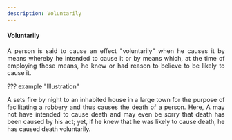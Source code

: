 ```yaml
---
description: Voluntarily
---
```


#### Voluntarily
<div style="text-align: justify">

A person is said to cause an effect "voluntarily" when he causes it by means whereby he intended to cause it or by means which, at the time of employing those means, he knew or had reason to believe to be likely to cause it.

</div>

??? example "Illustration"
    <div style="text-align: justify"> A sets fire by night to an inhabited house in a large town for the purpose of facilitating a robbery and thus causes the death of a person. Here, A may not have intended to cause death and may even be sorry that death has been caused by his act; yet, if he knew that he was likely to cause death, he has caused death voluntarily.
